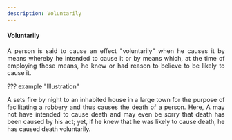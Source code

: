 ```yaml
---
description: Voluntarily
---
```


#### Voluntarily
<div style="text-align: justify">

A person is said to cause an effect "voluntarily" when he causes it by means whereby he intended to cause it or by means which, at the time of employing those means, he knew or had reason to believe to be likely to cause it.

</div>

??? example "Illustration"
    <div style="text-align: justify"> A sets fire by night to an inhabited house in a large town for the purpose of facilitating a robbery and thus causes the death of a person. Here, A may not have intended to cause death and may even be sorry that death has been caused by his act; yet, if he knew that he was likely to cause death, he has caused death voluntarily.
